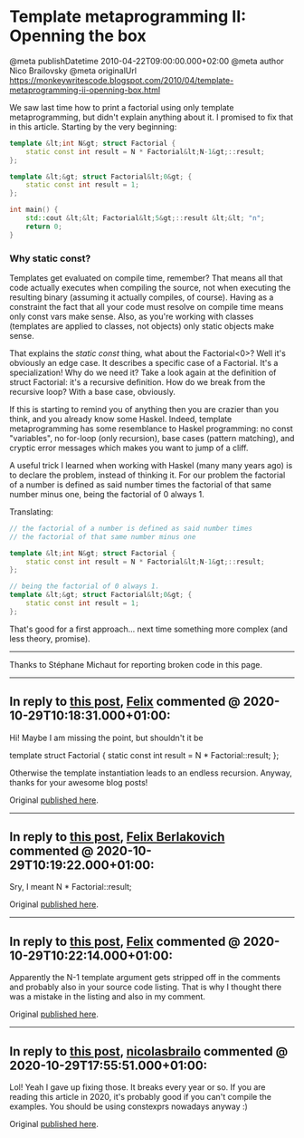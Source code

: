 # Template metaprogramming II: Openning the box

@meta publishDatetime 2010-04-22T09:00:00.000+02:00
@meta author Nico Brailovsky
@meta originalUrl https://monkeywritescode.blogspot.com/2010/04/template-metaprogramming-ii-openning-box.html

We saw last time how to print a factorial using only template metaprogramming, but didn't explain anything about it. I promised to fix that in this article. Starting by the very beginning:

```c++
template &lt;int N&gt; struct Factorial {
	static const int result = N * Factorial&lt;N-1&gt;::result;
};

template &lt;&gt; struct Factorial&lt;0&gt; {
	static const int result = 1;
};

int main() {
	std::cout &lt;&lt; Factorial&lt;5&gt;::result &lt;&lt; "n";
	return 0;
}
```

### Why static const?

Templates get evaluated on compile time, remember? That means all that code actually executes when compiling the source, not when executing the resulting binary (assuming it actually compiles, of course). Having as a constraint the fact that all your code must resolve on compile time means only const vars make sense. Also, as you're working with classes (templates are applied to classes, not objects) only static objects make sense.

That explains the *static const* thing, what about the Factorial<0>? Well it's obviously an edge case. It describes a specific case of a Factorial. It's a specialization! Why do we need it? Take a look again at the definition of struct Factorial: it's a recursive definition. How do we break from the recursive loop? With a base case, obviously.

If this is starting to remind you of anything then you are crazier than you think, and you already know some Haskel. Indeed, template metaprogramming has some resemblance to Haskel programming: no const "variables", no for-loop (only recursion), base cases (pattern matching), and cryptic error messages which makes you want to jump of a cliff.

A useful trick I learned when working with Haskel (many many years ago) is to declare the problem, instead of thinking it. For our problem the factorial of a number is defined as said number times the factorial of that same number minus one, being the factorial of 0 always 1.

Translating:

```c++
// the factorial of a number is defined as said number times
// the factorial of that same number minus one

template &lt;int N&gt; struct Factorial {
	static const int result = N * Factorial&lt;N-1&gt;::result;
};

// being the factorial of 0 always 1.
template &lt;&gt; struct Factorial&lt;0&gt; {
	static const int result = 1;
};
```

That's good for a first approach... next time something more complex (and less theory, promise).

---

Thanks to Stéphane Michaut for reporting broken code in this page.


---
## In reply to [this post](), [Felix]() commented @ 2020-10-29T10:18:31.000+01:00:

Hi!
Maybe I am missing the point, but shouldn't it be

template struct Factorial {
 static const int result = N \* Factorial::result;
};

Otherwise the template instantiation leads to an endless recursion.
Anyway, thanks for your awesome blog posts!

Original [published here](md_blog/2010/0422_TemplatemetaprogrammingIIOpenningthebox.md).

---
## In reply to [this post](), [Felix Berlakovich]() commented @ 2020-10-29T10:19:22.000+01:00:

Sry, I meant N \* Factorial::result;

Original [published here](md_blog/2010/0422_TemplatemetaprogrammingIIOpenningthebox.md).

---
## In reply to [this post](), [Felix]() commented @ 2020-10-29T10:22:14.000+01:00:

Apparently the N-1 template argument gets stripped off in the comments and probably also in your source code listing. That is why I thought there was a mistake in the listing and also in my comment.

Original [published here](md_blog/2010/0422_TemplatemetaprogrammingIIOpenningthebox.md).

---
## In reply to [this post](), [nicolasbrailo](/md_blog) commented @ 2020-10-29T17:55:51.000+01:00:

Lol! Yeah I gave up fixing those. It breaks every year or so. If you are reading this article in 2020, it's probably good if you can't compile the examples. You should be using constexprs nowadays anyway :)

Original [published here](md_blog/2010/0422_TemplatemetaprogrammingIIOpenningthebox.md).
